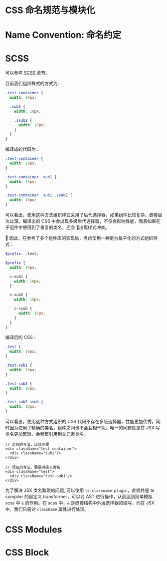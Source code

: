 # CSS 命名规范与模块化

# Name Convention: 命名约定

# SCSS

可以参考 [SCSS](./SCSS.md) 章节。

目前我们组织样式的方式为:

```scss
.test-comtainer {
  width: 10px;

  .sub1 {
    width: 10px;

    .ssub2 {
      width: 10px;
    }
  }
}
```

编译成的代码为：

```css
.test-comtainer {
  width: 10px;
}

.test-comtainer .sub1 {
  width: 10px;
}

.test-comtainer .sub1 .ssub2 {
  width: 10px;
}
```

可以看出，使用这种方式组织样式采用了后代选择器，如果组件比较复杂，嵌套层次过深。编译出的 CSS 中会出现多级后代选择器，不仅会影响性能，而且如果在子组件中使用到了重复的类名，还会  出现样式冲突。

 因此，在参考了多个组件库的实现后，考虑使用一种更为扁平化的方式组织样式：

```scss
$prefix: .test;

$prefix {
  width: 10px;

  &-sub1 {
    width: 10px;
  }

  &-sub2 {
    width: 10px;

    &-ssub {
      width: 10px;
    }
  }
}
```

编译后的 CSS：

```css
.test {
  width: 10px;
}

.test-sub1 {
  width: 10px;
}

.test-sub2 {
  width: 10px;
}

.test-sub2-ssub {
  width: 10px;
}
```

可以看出，使用这种方式组织的 CSS 代码不存在多级选择器，性能更加优秀。同时因为使用了精确的类名，组件之间也不会互相干扰。唯一的问题就是在 JSX 写类名更加繁琐，会频繁引用到父元素类名。

```
// 之前的写法，比较方便
<div className="test-container">
  <div className="sub1"/>
</div>

// 现在的写法，需要拼接长类名
<div className="test">
  <div className="test-sub1"/>
</div>
```

为了解决 JSX 类名繁琐的问题, 可以使用 `ts-classname-plugin`，此插件是 ts compiler 的自定义 transformer，可以对 AST 进行操作，从而达到简单模拟 scss 中 `&` 的作用。在 scss 中，`&` 是嵌套结构中外层选择器的缩写，而在 JSX 中，我们只需对 `className` 属性进行处理。

# CSS Modules

# CSS Block
